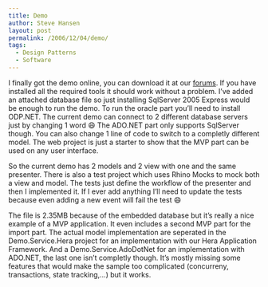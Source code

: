 ```yaml
---
title: Demo
author: Steve Hansen
layout: post
permalink: /2006/12/04/demo/
tags:
  - Design Patterns
  - Software
---
```

I finally got the demo online, you can download it at our <a href="http://forums.heraframework.com/index.php?showtopic=202" target="_blank">forums</a>. If you have installed all the required tools it should work without a problem. I&#8217;ve added an attached database file so just installing SqlServer 2005 Express would be enough to run the demo. To run the oracle part you&#8217;ll need to install ODP.NET. The current demo can connect to 2 different database servers just by changing 1 word :smile: The ADO.NET part only supports SqlServer though. You can also change 1 line of code to switch to a completly different model. The web project is just a starter to show that the MVP part can be used on any user interface.

So the current demo has 2 models and 2 view with one and the same presenter. There is also a test project which uses Rhino Mocks to mock both a view and model. The tests just define the workflow of the presenter and then I implemented it. If I ever add anything I&#8217;ll need to update the tests because even adding a new event will fail the test :smile: 

The file is 2.35MB because of the embedded database but it&#8217;s really a nice example of a MVP application. It even includes a second MVP part for the import part. The actual model implementation are seperated in the Demo.Service.Hera project for an implementation with our Hera Application Framework. And a Demo.Service.AdoDotNet for an implementation with ADO.NET, the last one isn&#8217;t completly though. It&#8217;s mostly missing some features that would make the sample too complicated (concurreny, transactions, state tracking,&#8230;) but it works.